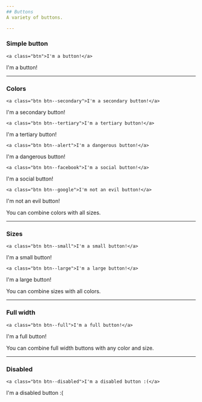 ```yaml
---
## Buttons
A variety of buttons.

---
```

### Simple button

```
<a class="btn">I'm a button!</a>
```
<a class="btn">I'm a button!</a>

---
### Colors
```
<a class="btn btn--secondary">I'm a secondary button!</a>
```
<a class="btn btn--secondary">I'm a secondary button!</a>

```
<a class="btn btn--tertiary">I'm a tertiary button!</a>
```
<a class="btn btn--tertiary">I'm a tertiary button!</a>

```
<a class="btn btn--alert">I'm a dangerous button!</a>
```
<a class="btn btn--alert">I'm a dangerous button!</a>

```
<a class="btn btn--facebook">I'm a social button!</a>
```
<a class="btn btn--facebook">I'm a social button!</a>

```
<a class="btn btn--google">I'm not an evil button!</a>
```
<a class="btn btn--google">I'm not an evil button!</a>

You can combine colors with all sizes.

---
### Sizes
```
<a class="btn btn--small">I'm a small button!</a>
```
<a class="btn btn--small">I'm a small button!</a>

```
<a class="btn btn--large">I'm a large button!</a>
```
<a class="btn btn--large">I'm a large button!</a>

You can combine sizes with all colors.

---
### Full width
```
<a class="btn btn--full">I'm a full button!</a>
```
<a class="btn btn--full">I'm a full button!</a>

You can combine full width buttons with any color and size.

---
### Disabled
```
<a class="btn btn--disabled">I'm a disabled button :(</a>
```
<a class="btn btn--disabled">I'm a disabled button :(</a>